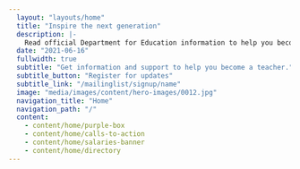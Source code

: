```yaml
---
  layout: "layouts/home"
  title: "Inspire the next generation"
  description: |-
    Read official Department for Education information to help you become a teacher. Learn about funding, teacher training, and steps to become a teacher. 
  date: "2021-06-16"
  fullwidth: true
  subtitle: "Get information and support to help you become a teacher."
  subtitle_button: "Register for updates"
  subtitle_link: "/mailinglist/signup/name"
  image: "media/images/content/hero-images/0012.jpg"
  navigation_title: "Home"
  navigation_path: "/"
  content:
    - content/home/purple-box
    - content/home/calls-to-action
    - content/home/salaries-banner
    - content/home/directory
---
```

